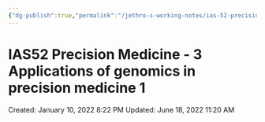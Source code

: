 ```yaml
---
{"dg-publish":true,"permalink":"/jethro-s-working-notes/ias-52-precision-medicine-3-applications-of-genom/","dgPassFrontmatter":true}
---
```



# IAS52 Precision Medicine - 3 Applications of genomics in precision medicine 1

Created: January 10, 2022 8:22 PM
Updated: June 18, 2022 11:20 AM